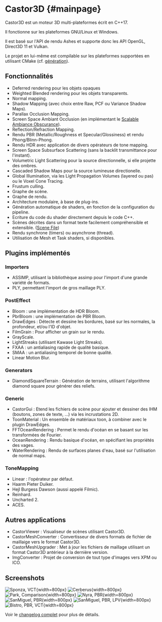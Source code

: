 Castor3D	{#mainpage}
========

Castor3D est un moteur 3D multi-plateformes écrit en C++17.

Il fonctionne sur les plateformes GNU/Linux et Windows.

Il est basé sur l'API de rendu Ashes et supporte donc les API OpenGL, Direct3D 11 et Vulkan.

Le projet en lui-même est compilable sur les plateformes supportées en utilisant CMake (cf. [génération](Build-French.md)).

## Fonctionnalités

- Deferred rendering pour les objets opaques
- Weighted Blended rendering pour les objets transparents.
- Normal mapping.
- Shadow Mapping (avec choix entre Raw, PCF ou Variance Shadow Maps).
- Parallax Occlusion Mapping.
- Screen Space Ambiant Occlusion (en implémentant le [Scalable Ambiance Obscurance](https://casual-effects.com/research/McGuire2012SAO/index.html)).
- Reflection/Refraction Mapping.
- Rendu PBR (Metallic/Roughness et Specular/Glossiness) et rendu Phong/Blinn-Phong.
- Rendu HDR avec application de divers opérateurs de tone mapping.
- Screen Space Subsurface Scattering (sans la backlit transmittance pour l'instant).
- Volumetric Light Scattering pour la source directionnelle, si elle projette des ombres.
- Cascaded Shadow Maps pour la source lumineuse directionelle.
- Global Illumination, via les Light Propagation Volumes (layered ou pas) ou le Voxel Cone Tracing.
- Frustum culling.
- Graphe de scène.
- Graphe de rendu.
- Architecture modulaire, à base de plug-ins.
- Génération automatique de shaders, en fonction de la configuration du pipeline.
- Ecriture du code du shader directement depuis le code C++.
- Scènes décrites dans un format texte facilement compréhensible et extensible. ([Scene File](SceneFile-French.md))
- Rendu synchrone (timers) ou asynchrone (thread).
- Utilisation de Mesh et Task shaders, si disponibles.

## Plugins implémentés

### Importers

- ASSIMP, utilisant la bibliothèque assimp pour l'import d'une grande variété de formats.
- PLY, permettant l'import de gros maillage PLY.

### PostEffect

- Bloom : une implémentation de HDR Bloom.
- PbrBloom : une implémentation de PBR Bloom.
- DrawEdges : Détecte et dessine les bordures, basé sur les normales, la profondeur, et/ou l'ID d'objet.
- FilmGrain : Pour afficher un grain sur le rendu.
- GrayScale.
- LightStreaks (utilisant Kawase Light Streaks).
- FXAA : un antialiasing rapide de qualité basique.
- SMAA : un antialiasing temporel de bonne qualité.
- Linear Motion Blur.

### Generators

- DiamondSquareTerrain : Génération de terrains, utilisant l'algorithme diamond square pour générer des reliefs.

### Generic

- CastorGui : Etend les fichiers de scène pour ajouter et dessiner des IHM (boutons, zones de texte, ...) via les incrustations 2D.
- ToonMaterial : Un ensemble de matériaux toon, à combiner avec le plugin DrawEdges.
- FFTOceanRendering : Permet le rendu d'océan en se basant sur les transformées de Fourier.
- OceanRendering : Rendu basique d'océan, en spécifiant les propriétés des vages.
- WaterRendering : Rendu de surfaces planes d'eau, basé sur l'utilisation de normal maps.

### ToneMapping

- Linear : l'opérateur par défaut.
- Haarm Pieter Duiker.
- Hejl Burgess Dawson (aussi appelé Filmic).
- Reinhard.
- Uncharted 2.
- ACES.

## Autres applications

- CastorViewer : Visualiseur de scènes utilisant Castor3D.
- CastorMeshConverter : Convertisseur de divers formats de fichier de maillaige vers le format Castor3D.
- CastorMeshUpgrader : Met à jour les fichiers de maillage utilisant un format Castor3D antérieur à la dernière version.
- ImgConverter : Projet de conversion de tout type d'images vers XPM ou ICO.

## Screenshots

![Sponza, VCT](http://dragonjoker.github.io/Castor3D/img/Sponza-PBR-VCT-Small.png){width=800px}
![Cerberus](http://dragonjoker.github.io/Castor3D/img/Cerberus-PBR-Small.png){width=800px}
![Park, Comparison](http://dragonjoker.github.io/Castor3D/img/Park-Small.png){width=800px}
![Nyra, PBR](http://dragonjoker.github.io/Castor3D/img/Nyra-PBR-MR-Small.png){width=800px}
![SanMiguel, PBR](http://dragonjoker.github.io/Castor3D/img/SanMiguel-PBR-SG-Small.png){width=800px}
![SanMiguel, PBR, LPV](http://dragonjoker.github.io/Castor3D/img/SanMiguel-PBR-SG-LPV-Small.png){width=800px}
![Bistro, PBR, VCT](http://dragonjoker.github.io/Castor3D/img/Bistro-PBR-VCT-Small.png){width=800px}

Voir le [changelog complet](ChangeLog-French.md) pour plus de détails.
